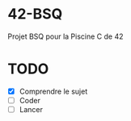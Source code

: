 # 42-BSQ
Projet BSQ pour la Piscine C de 42

# TODO

- [x] Comprendre le sujet
- [ ] Coder
- [ ] Lancer
